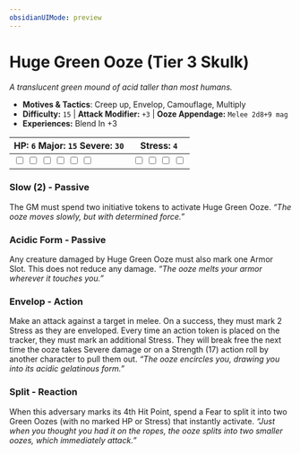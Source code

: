 ```yaml
---
obsidianUIMode: preview
---
```

# Huge Green Ooze (Tier 3 Skulk)

*A translucent green mound of acid taller than most humans.*

- **Motives & Tactics**: Creep up, Envelop, Camouflage, Multiply
- **Difficulty:** `15` | **Attack Modifier:** `+3` | **Ooze Appendage:** `Melee 2d8+9 mag`
- **Experiences:** Blend In +3

| HP: `6` Major: `15` Severe: `30` | Stress: `4` |
|--|--|
|  <input type="checkbox" unchecked id="5fc46582"> <input type="checkbox" unchecked id="f4a2d1e3"> <input type="checkbox" unchecked id="65fb78a9"> <input type="checkbox" unchecked id="9a897704"> <input type="checkbox" unchecked id="9ee62854"> <input type="checkbox" unchecked id="50a4dfb1"> |  <input type="checkbox" unchecked id="779fc473"> <input type="checkbox" unchecked id="f944645e"> <input type="checkbox" unchecked id="0417d495"> <input type="checkbox" unchecked id="a5cfe078"> |

### Slow (2) - Passive

The GM must spend two initiative tokens to activate Huge Green Ooze. *“The ooze moves slowly, but with determined force.”*

### Acidic Form - Passive

Any creature damaged by Huge Green Ooze must also mark one Armor Slot. This does not reduce any damage. *“The ooze melts your armor wherever it touches you.”*

### Envelop - Action

Make an attack against a target in melee. On a success, they must mark 2 Stress as they are enveloped. Every time an action token is placed on the tracker, they must mark an additional Stress. They will break free the next time the ooze takes Severe damage or on a Strength (17) action roll by another character to pull them out. *“The ooze encircles you, drawing you into its acidic gelatinous form.”*

### Split - Reaction

When this adversary marks its 4th Hit Point, spend a Fear to split it into two Green Oozes (with no marked HP or Stress) that instantly activate. *“Just when you thought you had it on the ropes, the ooze splits into two smaller oozes, which immediately attack.”*


